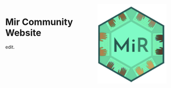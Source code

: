 <img height="250" align="right" src="https://github.com/MiR-Community/mir_community_website/blob/main/hex-logo/MIR-logo%202.png">

# Mir Community Website
edit. 
